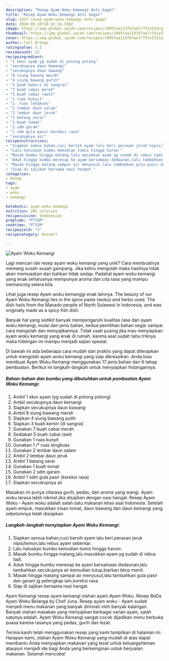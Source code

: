 ```yaml
---
description: "Resep Ayam Woku Kemangi Anti Gagal"
title: "Resep Ayam Woku Kemangi Anti Gagal"
slug: 3357-resep-ayam-woku-kemangi-anti-gagal
date: 2020-09-16T18:43:24.538Z
image: https://img-global.cpcdn.com/recipes/c095faa11d7b7ae7/751x532cq70/ayam-woku-kemangi-foto-resep-utama.jpg
thumbnail: https://img-global.cpcdn.com/recipes/c095faa11d7b7ae7/751x532cq70/ayam-woku-kemangi-foto-resep-utama.jpg
cover: https://img-global.cpcdn.com/recipes/c095faa11d7b7ae7/751x532cq70/ayam-woku-kemangi-foto-resep-utama.jpg
author: Carl Ortega
ratingvalue: 3.3
reviewcount: 12
recipeingredient:
- "1 ekor ayam yg sudah di potong potong"
- "secukupnya daun kemangi"
- "secukupnya daun bawang"
- "8 siung bawang merah"
- "4 siung bawang putih"
- "3 buah kemiri di sangrai"
- "7 buah cabai merah"
- "5 buah cabai rawit"
- "1 ruas kunyit"
- "1  ruas lengkuas"
- "2 lembar daun salam"
- "2 lembar daun jeruk"
- "1 batang serai"
- "1 buah tomat"
- "2 sdm garam"
- "1 sdm gula pasir koreksi rasa"
- "secukupnya air"
recipeinstructions:
- "Siapkan semua bahan,cuci bersih ayam lalu beri perasan jeruk nipis/lemon,lalu rebus ayam sebentar."
- "Lalu haluskan bumbu kemudian tumis hingga harum."
- "Masak bumbu hingga matang,lalu masukkan ayam yg sudah di rebus tadi."
- "Aduk hingga bumbu meresap ke ayam bersamaan dedaunan,lalu tambahkan secukupnya air kemudian tutup,biarkan bbrp menit."
- "Masak hingga matang sampai air menyusut,lalu tambahkan gula pasir dan garam jg pelengkap lain,koreksi rasa."
- "Siap di sajikan bersama nasi hangat."
categories:
- Resep
tags:
- ayam
- woku
- kemangi

katakunci: ayam woku kemangi 
nutrition: 265 calories
recipecuisine: Indonesian
preptime: "PT35M"
cooktime: "PT32M"
recipeyield: "3"
recipecategory: Dessert

---
```



![Ayam Woku Kemangi](https://img-global.cpcdn.com/recipes/c095faa11d7b7ae7/751x532cq70/ayam-woku-kemangi-foto-resep-utama.jpg)

Lagi mencari ide resep ayam woku kemangi yang unik? Cara membuatnya memang susah-susah gampang. Jika keliru mengolah maka hasilnya tidak akan memuaskan dan bahkan tidak sedap. Padahal ayam woku kemangi yang enak seharusnya mempunyai aroma dan cita rasa yang mampu memancing selera kita.

Lihat juga resep Ayam woku kemanggi enak lainnya. The beauty of our Ayam Woku Kemangi lies in the spice paste (woku) and herbs used. The dish hails from the Manado people of North Sulawesi in Indonesia, and was originally made as a spicy fish dish.

Banyak hal yang sedikit banyak mempengaruhi kualitas rasa dari ayam woku kemangi, mulai dari jenis bahan, kedua pemilihan bahan segar sampai cara mengolah dan menyajikannya. Tidak usah pusing jika mau menyiapkan ayam woku kemangi yang enak di rumah, karena asal sudah tahu triknya maka hidangan ini mampu menjadi sajian spesial.


Di bawah ini ada beberapa cara mudah dan praktis yang dapat diterapkan untuk mengolah ayam woku kemangi yang siap dikreasikan. Anda bisa membuat Ayam Woku Kemangi menggunakan 17 jenis bahan dan 6 tahap pembuatan. Berikut ini langkah-langkah untuk menyiapkan hidangannya.

<!--inarticleads1-->

##### Bahan-bahan dan bumbu yang dibutuhkan untuk pembuatan Ayam Woku Kemangi:

1. Ambil 1 ekor ayam (yg sudah di potong potong)
1. Ambil secukupnya daun kemangi
1. Siapkan secukupnya daun bawang
1. Ambil 8 siung bawang merah
1. Siapkan 4 siung bawang putih
1. Siapkan 3 buah kemiri (di sangrai)
1. Gunakan 7 buah cabai merah
1. Sediakan 5 buah cabai rawit
1. Gunakan 1 ruas kunyit
1. Gunakan 1 /² ruas lengkuas
1. Gunakan 2 lembar daun salam
1. Ambil 2 lembar daun jeruk
1. Ambil 1 batang serai
1. Gunakan 1 buah tomat
1. Gunakan 2 sdm garam
1. Ambil 1 sdm gula pasir (koreksi rasa)
1. Siapkan secukupnya air


Masakan ini punya citarasa gurih, pedas, dan aroma yang wangi. Ayam woku terasa lebih nikmat jika disajikan dengan nasi hangat. Resep Ayam Woku - Ayam woku adalah salah satu makanan khas asal Indonesia. Setelah ayam empuk, masukkan irisan tomat, daun bawang dan daun kemangi yang sebelumnya telah disiapkan. 

<!--inarticleads2-->

##### Langkah-langkah menyiapkan Ayam Woku Kemangi:

1. Siapkan semua bahan,cuci bersih ayam lalu beri perasan jeruk nipis/lemon,lalu rebus ayam sebentar.
1. Lalu haluskan bumbu kemudian tumis hingga harum.
1. Masak bumbu hingga matang,lalu masukkan ayam yg sudah di rebus tadi.
1. Aduk hingga bumbu meresap ke ayam bersamaan dedaunan,lalu tambahkan secukupnya air kemudian tutup,biarkan bbrp menit.
1. Masak hingga matang sampai air menyusut,lalu tambahkan gula pasir dan garam jg pelengkap lain,koreksi rasa.
1. Siap di sajikan bersama nasi hangat.


Ayam Kemangi resep ayam kemangi olahan ayam Ayam Woku. Resep BeDa Ayam Woku Belanga by Chef Juna. Resep ayam woku - Ayam sudah menjadi menu makanan yang banyak diminati oleh banyak kalangan. Banyak olahan masakan yang menyajikan berbagai varian ayam, salah satunya adalah. Ayam Woku Kemangi sangat cocok dijadikan menu berbuka puasa karena rasanya yang pedas, gurih dan lezat. 

Terima kasih telah menggunakan resep yang kami tampilkan di halaman ini. Harapan kami, olahan Ayam Woku Kemangi yang mudah di atas dapat membantu Anda menyiapkan makanan yang lezat untuk keluarga/teman ataupun menjadi ide bagi Anda yang berkeinginan untuk berjualan makanan. Selamat mencoba!
